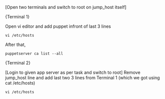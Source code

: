 [Open two terminals and switch to root on jump_host itself]

{Terminal 1}

Open vi editor and add puppet infront of last 3 lines
```
vi /etc/hosts
```
After that,
```
puppetserver ca list --all
```
{Terminal 2}

[Login to given app server as per task and switch to root]
Remove jump_host line and add last two 3 lines from Terminal 1 (which we got using cat /etc/hosts)
```
vi /etc/hosts
```
